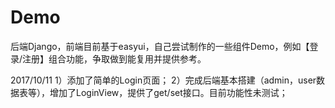 # Demo
后端Django，前端目前基于easyui，自己尝试制作的一些组件Demo，例如【登录/注册】组合功能，争取做到能复用并提供参考。

2017/10/11
1）添加了简单的Login页面；
2）完成后端基本搭建（admin，user数据表等），增加了LoginView，提供了get/set接口。目前功能性未测试；
